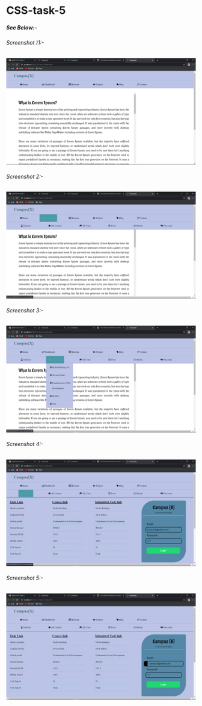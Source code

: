 # CSS-task-5

##### See Below:-
###### Screenshot )1:-
![](https://github.com/jaak072/CSS-task-5/blob/master/Screenshot%20(232).png)
###### Screenshot 2:-
![](https://github.com/jaak072/CSS-task-5/blob/master/Screenshot%20(233).png)
###### Screenshot 3:-
![](https://github.com/jaak072/CSS-task-5/blob/master/Screenshot%20(234).png)
###### Screenshot 4:-
![](https://github.com/jaak072/CSS-task-5/blob/master/Screenshot%20(235).png)
###### Screenshot 5:-
![](https://github.com/jaak072/CSS-task-5/blob/master/Screenshot%20(236).png)
